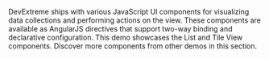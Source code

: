 DevExtreme ships with various JavaScript UI components for visualizing data collections and performing actions on the view. These components are available as AngularJS directives that support two-way binding and declarative configuration. This demo showcases the List and Tile View components. Discover more components from other demos in this section.